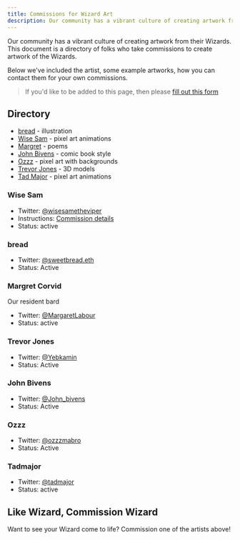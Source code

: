 ```yaml
---
title: Commissions for Wizard Art
description: Our community has a vibrant culture of creating artwork from their Wizards. This document is a directory of folks who take commissions to create artwork of the Wizards
---
```


Our community has a vibrant culture of creating artwork from their Wizards. This document is a directory of folks who take commissions to create artwork of the Wizards.

Below we've included the artist, some example artworks, how you can contact them for your own commissions.

> If you'd like to be added to this page, then please [fill out this form](https://forms.gle/t13fCVumPSNoao7P8)

## Directory

- [bread](#bread) - illustration
- [Wise Sam](#wise-sam) - pixel art animations
- [Margret](#margret) - poems
- [John Bivens](#jb) - comic book style
- [Ozzz](#ozzz) - pixel art with backgrounds
- [Trevor Jones](#trev) - 3D models
- [Tad Major](#tad) - pixel art animations

### Wise Sam

- Twitter: [@wisesametheviper](https://twitter.com/wisesamtheviper)
- Instructions: [Commission details](https://hackmd.io/@fireninjadarkness/wizard-animations)
- Status: active

<WizardArt wizard="76" url="https://i.imgur.com/UMBV3jp.gif" />

<WizardArt wizard="2651" url="https://i.imgur.com/9qBlGgY.gif" />

<WizardArt wizard="2752" url="https://i.imgur.com/zgtW2H6.gif" />

<WizardArt wizard="6001" url="https://i.imgur.com/XE8nebn.gif" />

### bread

- Twitter: [@sweetbread.eth](https://twitter.com/sweetbread_eth)
- Status: Active

<WizardArt wizard="2922" url="https://i.imgur.com/IP0y4rF.png" />

<WizardArt wizard="9745" url="https://i.imgur.com/PqBudpO.jpg" />

<WizardArt wizard="4853" url="https://i.imgur.com/5KacfZT.png" />

### Margret Corvid

Our resident bard

- Twitter: [@MargaretLabour](https://twitter.com/MargaretLabour)
- Status: active

<WizardArt wizard="2271" url="https://i.imgur.com/BF9hpO0.png" />

<WizardArt wizard="78" url="https://i.imgur.com/EJlFph7.png" />

### Trevor Jones

- Twitter: [@Yebkamin](https://twitter.com/yebkamin)
- Status: Active

<WizardArt wizard="5667" url="https://i.imgur.com/ehPy9GS.gif" />

<WizardArt wizard="5627" url="https://i.imgur.com/vMuQbwx.gif" />

<WizardArt wizard="5470" url="https://i.imgur.com/fz0kEYD.gif" />

### John Bivens

- Twitter: [@John_bivens](https://twitter.com/John_Bivens)
- Status: Active

<WizardArt wizard="8664" url="https://i.imgur.com/sRMJy5l.jpg" />

### Ozzz

- Twitter: [@ozzzmabro](https://twitter.com/ozzzmabro)
- Status: Active

<WizardArt wizard="6725" url="https://i.imgur.com/uMlj1d7.jpg" />

<WizardArt wizard="6776" url="https://i.imgur.com/e9en8eR.jpg" />

### Tadmajor

- Twitter: [@tadmajor](https://twitter.com/tadmajor)
- Status: active

<WizardArt wizard="685" url="https://i.imgur.com/kqQscBS.gif" />

<WizardArt wizard="1061" url="https://i.imgur.com/yGmszqr.gif" />

## Like Wizard, Commission Wizard

Want to see your Wizard come to life? Commission one of the artists above!

